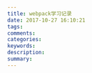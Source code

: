 ```yaml
---
title: webpack学习记录
date: 2017-10-27 16:10:21
tags:
comments:
categories:
keywords:
description:
summary:
---
```

